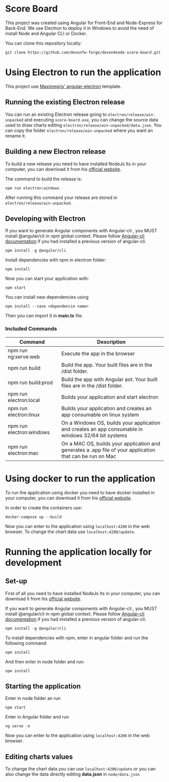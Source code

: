 # Score Board

This project was created using Angular for Front-End and Node-Express for Back-End. We use Electron to deploy it in Windows to avoid the need of install Node and Angular CLI or Docker.

You can clone this repository locally:

```
git clone https://github.com/devonfw-forge/devon4node-score-board.git
```

# Using Electron to run the application

This project use [Maximegris' angular-electron](https://github.com/maximegris/angular-electron) template.

## Running the existing Electron release

You can run an existing Electron release going to `electron/release/win-unpacked` and executing `score-board.exe`, you can change the source data used to draw charts editing `electron/release/win-unpacked/data.json`. You can copy the folder `electron/release/win-unpacked` where you want an rename it.

## Building a new Electron release

To build a new release you need to have installed NodeJs lts in your computer, you can download it from his [official website](https://nodejs.org/es/download/).

The command to build the release is:

```
npm run electron:windows
```

After running this command your release are stored in `electron/release/win-unpacked`.

## Developing with Electron

If you want to generate Angular components with Angular-cli , you MUST install @angular/cli in npm global context. Please follow [Angular-cli documentation](https://github.com/angular/angular-cli) if you had installed a previous version of angular-cli.

```
npm install -g @angular/cli
```

Install dependencies with npm in electron folder:

```
npm install
```

Now you can start your application with:

```
npm start
```

You can install new dependencies using

```
npm install --save <dependencie name>
```

Then you can import it in **main.ts** file.

### Included Commands

| Command                  | Description                                                                                               |
| ------------------------ | --------------------------------------------------------------------------------------------------------- |
| npm run ng:serve:web     | Execute the app in the browser                                                                            |
| npm run build            | Build the app. Your built files are in the /dist folder.                                                  |
| npm run build:prod       | Build the app with Angular aot. Your built files are in the /dist folder.                                 |
| npm run electron:local   | Builds your application and start electron                                                                |
| npm run electron:linux   | Builds your application and creates an app consumable on linux system                                     |
| npm run electron:windows | On a Windows OS, builds your application and creates an app consumable in windows 32/64 bit systems       |
| npm run electron:mac     | On a MAC OS, builds your application and generates a .app file of your application that can be run on Mac |

# Using docker to run the application

To run the application using docker you need to have docker installed in your computer, you can download it from his [official website](https://www.docker.com/).

In order to create the containers use:

```
docker-compose up --build
```

Now you can enter to the application using `localhost:4200` in the web browser. To change the chart data use `localhost:4200/update`.

# Running the application locally for development

## Set-up

First of all you need to have installed NodeJs lts in your computer, you can download it from his [official website](https://nodejs.org/es/download/).

If you want to generate Angular components with Angular-cli , you MUST install @angular/cli in npm global context. Please follow [Angular-cli documentation](https://github.com/angular/angular-cli) if you had installed a previous version of angular-cli.

```
npm install -g @angular/cli
```

To install dependencies with npm, enter in angular folder and run the following command:

```
npm install
```

And then enter in node folder and run:

```
npm install
```

## Starting the application

Enter in node folder an run

```
npm start
```

Enter in Angular folder and run

```
ng serve -o
```

Now you can enter to the application using `localhost:4200` in the web browser.

## Editing charts values

To change the chart data you can use `localhost:4200/update` or you can also change the data directly editing **data.json** in `node/data.json`
